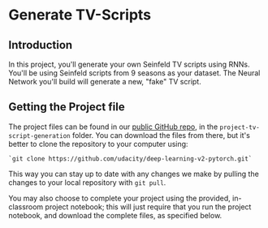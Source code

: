 # Generate TV-Scripts

## Introduction

In this project, you'll generate your own Seinfeld TV scripts using RNNs. You'll be using Seinfeld scripts from 9 seasons as your dataset. The Neural Network you'll build will generate a new, "fake" TV script.

## Getting the Project file

The project files can be found in our [public GitHub repo](https://github.com/udacity/deep-learning-v2-pytorch), in the `project-tv-script-generation` folder. You can download the files from there, but it's better to clone the repository to your computer using:
	
	`git clone https://github.com/udacity/deep-learning-v2-pytorch.git`
	
This way you can stay up to date with any changes we make by pulling the changes to your local repository with `git pull`.

You may also choose to complete your project using the provided, in-classroom project notebook; this will just require that you run the project notebook, and download the complete files, as specified below.


